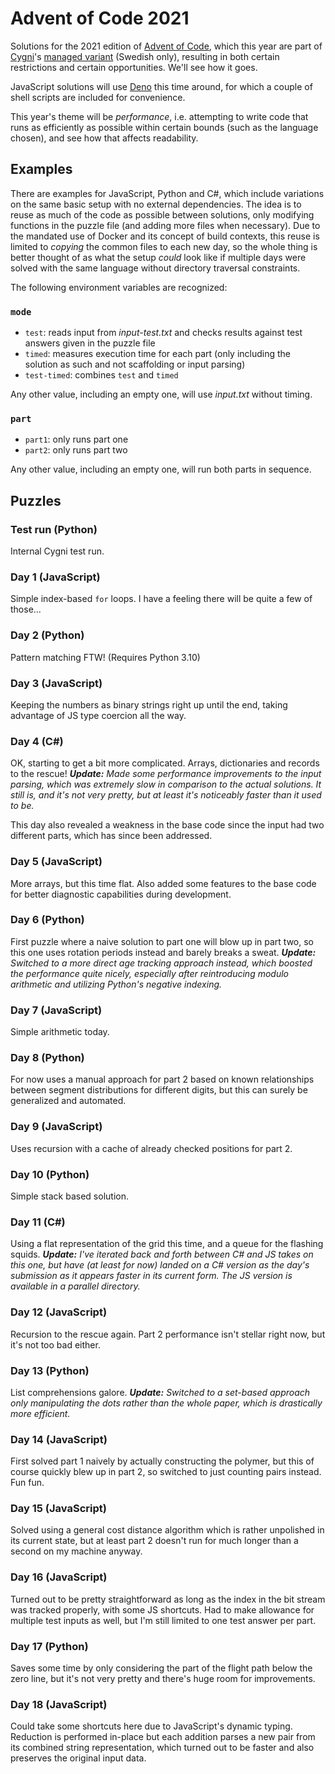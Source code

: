Advent of Code 2021
===================

Solutions for the 2021 edition of [Advent of Code](https://adventofcode.com/),
which this year are part of [Cygni](https://cygni.se/)'s [managed variant](https://cygni.github.io/aoc/) (Swedish only),
resulting in both certain restrictions and certain opportunities. We'll see how it goes.

JavaScript solutions will use [Deno](https://deno.land) this time around, for which a couple of shell scripts are included for convenience.

This year's theme will be *performance*, i.e. attempting to write code that runs as efficiently as possible within certain bounds (such as the language chosen), and see how that affects readability.


Examples
--------

There are examples for JavaScript, Python and C#, which include variations on the same basic setup with no external dependencies.
The idea is to reuse as much of the code as possible between solutions, only modifying functions in the puzzle file (and adding more files when necessary).
Due to the mandated use of Docker and its concept of build contexts, this reuse is limited to *copying* the common files to each new day,
so the whole thing is better thought of as what the setup *could* look like if multiple days were solved with the same language without directory traversal constraints.

The following environment variables are recognized:

### `mode`

- `test`: reads input from *input-test.txt* and checks results against test answers given in the puzzle file
- `timed`: measures execution time for each part (only including the solution as such and not scaffolding or input parsing)
- `test-timed`: combines `test` and `timed`

Any other value, including an empty one, will use *input.txt* without timing.

### `part`

- `part1`: only runs part one
- `part2`: only runs part two

Any other value, including an empty one, will run both parts in sequence.


Puzzles
-------

### Test run (Python)

Internal Cygni test run.

### Day 1 (JavaScript)

Simple index-based `for` loops. I have a feeling there will be quite a few of those...

### Day 2 (Python)

Pattern matching FTW! (Requires Python 3.10)

### Day 3 (JavaScript)

Keeping the numbers as binary strings right up until the end, taking advantage of JS type coercion all the way.

### Day 4 (C#)

OK, starting to get a bit more complicated. Arrays, dictionaries and records to the rescue!
*__Update:__ Made some performance improvements to the input parsing, which was extremely slow in comparison to the actual solutions. It still is, and it's not very pretty, but at least it's noticeably faster than it used to be.*

This day also revealed a weakness in the base code since the input had two different parts, which has since been addressed.

### Day 5 (JavaScript)

More arrays, but this time flat. Also added some features to the base code for better diagnostic capabilities during development.

### Day 6 (Python)

First puzzle where a naive solution to part one will blow up in part two, so this one uses rotation periods instead and barely breaks a sweat.
*__Update:__ Switched to a more direct age tracking approach instead, which boosted the performance quite nicely, especially after reintroducing modulo arithmetic and utilizing Python's negative indexing.*

### Day 7 (JavaScript)

Simple arithmetic today.

### Day 8 (Python)

For now uses a manual approach for part 2 based on known relationships between segment distributions for different digits, but this can surely be generalized and automated.

### Day 9 (JavaScript)

Uses recursion with a cache of already checked positions for part 2.

### Day 10 (Python)

Simple stack based solution.

### Day 11 (C#)

Using a flat representation of the grid this time, and a queue for the flashing squids.
*__Update:__ I've iterated back and forth between C# and JS takes on this one, but have (at least for now) landed on a C# version as the day's submission as it appears faster in its current form. The JS version is available in a parallel directory.*

### Day 12 (JavaScript)

Recursion to the rescue again. Part 2 performance isn't stellar right now, but it's not too bad either.

### Day 13 (Python)

List comprehensions galore.
*__Update:__ Switched to a set-based approach only manipulating the dots rather than the whole paper, which is drastically more efficient.*

### Day 14 (JavaScript)

First solved part 1 naively by actually constructing the polymer, but this of course quickly blew up in part 2, so switched to just counting pairs instead. Fun fun.

### Day 15 (JavaScript)

Solved using a general cost distance algorithm which is rather unpolished in its current state, but at least part 2 doesn't run for much longer than a second on my machine anyway.

### Day 16 (JavaScript)

Turned out to be pretty straightforward as long as the index in the bit stream was tracked properly, with some JS shortcuts.
Had to make allowance for multiple test inputs as well, but I'm still limited to one test answer per part.

### Day 17 (Python)

Saves some time by only considering the part of the flight path below the zero line, but it's not very pretty and there's huge room for improvements.

### Day 18 (JavaScript)

Could take some shortcuts here due to JavaScript's dynamic typing. Reduction is performed in-place but each addition parses a new pair from its combined string representation, which turned out to be faster and also preserves the original input data.

